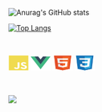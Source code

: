 <div>
  
![Anurag's GitHub stats](https://github-readme-stats.vercel.app/api?username=JoaoPauloVN&hide=contribs,prs&show_icons=true&theme=dark)

[![Top Langs](https://github-readme-stats.vercel.app/api/top-langs/?username=JoaoPauloVN&layout=compact&theme=dark)](https://github.com/JoaoPauloVN/github-readme-stats)

</div>

##
</br>
<div style="display: inline_block">
  <img align="center" alt="Js" height="30" width="40" src="https://raw.githubusercontent.com/devicons/devicon/master/icons/javascript/javascript-plain.svg">
  <img align="center" alt="Vue" height="30" width="40" src="https://raw.githubusercontent.com/devicons/devicon/master/icons/vuejs/vuejs-original.svg">
  <img align="center" alt="HTML" height="30" width="40" src="https://raw.githubusercontent.com/devicons/devicon/master/icons/html5/html5-original.svg">
  <img align="center" alt="CSS" height="30" width="40" src="https://raw.githubusercontent.com/devicons/devicon/master/icons/css3/css3-original.svg">
</div>
</br>

##

<a href="https://github.com/anuraghazra/github-readme-stats">
  <img align="center" src="https://github-readme-stats.vercel.app/api/pin/?username=JoaoPauloVN&repo=Tinder-Clone&theme=dark" />
</a>
